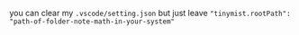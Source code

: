 you can clear my `.vscode/setting.json` but just leave `"tinymist.rootPath": "path-of-folder-note-math-in-your-system"`
